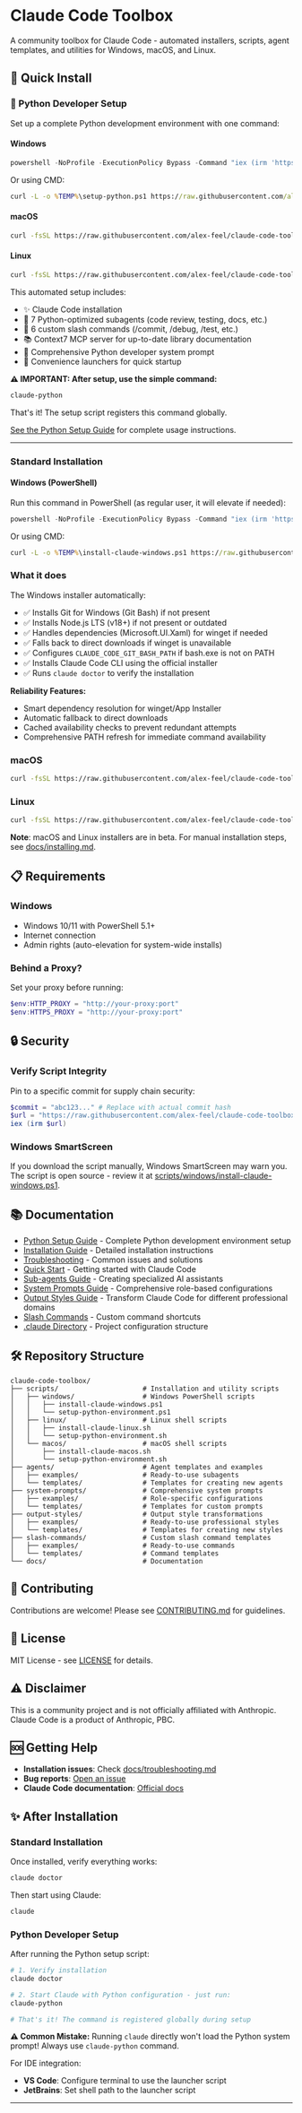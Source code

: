 # Claude Code Toolbox

A community toolbox for Claude Code - automated installers, scripts, agent templates, and utilities for Windows, macOS, and Linux.

## 🚀 Quick Install

### 🐍 Python Developer Setup

Set up a complete Python development environment with one command:

#### Windows
```powershell
powershell -NoProfile -ExecutionPolicy Bypass -Command "iex (irm 'https://raw.githubusercontent.com/alex-feel/claude-code-toolbox/main/scripts/windows/setup-python-environment.ps1')"
```

Or using CMD:
```cmd
curl -L -o %TEMP%\setup-python.ps1 https://raw.githubusercontent.com/alex-feel/claude-code-toolbox/main/scripts/windows/setup-python-environment.ps1 && powershell -NoProfile -ExecutionPolicy Bypass -File %TEMP%\setup-python.ps1
```

#### macOS
```bash
curl -fsSL https://raw.githubusercontent.com/alex-feel/claude-code-toolbox/main/scripts/macos/setup-python-environment.sh | bash
```

#### Linux
```bash
curl -fsSL https://raw.githubusercontent.com/alex-feel/claude-code-toolbox/main/scripts/linux/setup-python-environment.sh | bash
```

This automated setup includes:
- ✨ Claude Code installation
- 🤖 7 Python-optimized subagents (code review, testing, docs, etc.)
- 🎯 6 custom slash commands (/commit, /debug, /test, etc.)
- 📚 Context7 MCP server for up-to-date library documentation
- 🔧 Comprehensive Python developer system prompt
- 🚀 Convenience launchers for quick startup

**⚠️ IMPORTANT: After setup, use the simple command:**
```bash
claude-python
```
That's it! The setup script registers this command globally.

[See the Python Setup Guide](docs/python-setup.md) for complete usage instructions.

---

### Standard Installation

#### Windows (PowerShell)

Run this command in PowerShell (as regular user, it will elevate if needed):

```powershell
powershell -NoProfile -ExecutionPolicy Bypass -Command "iex (irm 'https://raw.githubusercontent.com/alex-feel/claude-code-toolbox/main/scripts/windows/install-claude-windows.ps1')"
```

Or using CMD:

```cmd
curl -L -o %TEMP%\install-claude-windows.ps1 https://raw.githubusercontent.com/alex-feel/claude-code-toolbox/main/scripts/windows/install-claude-windows.ps1 && powershell -NoProfile -ExecutionPolicy Bypass -File %TEMP%\install-claude-windows.ps1
```

### What it does

The Windows installer automatically:
- ✅ Installs Git for Windows (Git Bash) if not present
- ✅ Installs Node.js LTS (v18+) if not present or outdated
- ✅ Handles dependencies (Microsoft.UI.Xaml) for winget if needed
- ✅ Falls back to direct downloads if winget is unavailable
- ✅ Configures `CLAUDE_CODE_GIT_BASH_PATH` if bash.exe is not on PATH
- ✅ Installs Claude Code CLI using the official installer
- ✅ Runs `claude doctor` to verify the installation

**Reliability Features:**
- Smart dependency resolution for winget/App Installer
- Automatic fallback to direct downloads
- Cached availability checks to prevent redundant attempts
- Comprehensive PATH refresh for immediate command availability

### macOS

```bash
curl -fsSL https://raw.githubusercontent.com/alex-feel/claude-code-toolbox/main/scripts/macos/install-claude-macos.sh | bash
```

### Linux

```bash
curl -fsSL https://raw.githubusercontent.com/alex-feel/claude-code-toolbox/main/scripts/linux/install-claude-linux.sh | bash
```

**Note**: macOS and Linux installers are in beta. For manual installation steps, see [docs/installing.md](docs/installing.md).

## 📋 Requirements

### Windows
- Windows 10/11 with PowerShell 5.1+
- Internet connection
- Admin rights (auto-elevation for system-wide installs)

### Behind a Proxy?

Set your proxy before running:

```powershell
$env:HTTP_PROXY = "http://your-proxy:port"
$env:HTTPS_PROXY = "http://your-proxy:port"
```

## 🔒 Security

### Verify Script Integrity

Pin to a specific commit for supply chain security:

```powershell
$commit = "abc123..." # Replace with actual commit hash
$url = "https://raw.githubusercontent.com/alex-feel/claude-code-toolbox/$commit/scripts/windows/install-claude-windows.ps1"
iex (irm $url)
```

### Windows SmartScreen

If you download the script manually, Windows SmartScreen may warn you. The script is open source - review it at [scripts/windows/install-claude-windows.ps1](scripts/windows/install-claude-windows.ps1).

## 📚 Documentation

- [Python Setup Guide](docs/python-setup.md) - Complete Python development environment setup
- [Installation Guide](docs/installing.md) - Detailed installation instructions
- [Troubleshooting](docs/troubleshooting.md) - Common issues and solutions
- [Quick Start](docs/quickstart.md) - Getting started with Claude Code
- [Sub-agents Guide](docs/agents.md) - Creating specialized AI assistants
- [System Prompts Guide](system-prompts/README.md) - Comprehensive role-based configurations
- [Output Styles Guide](docs/output-styles.md) - Transform Claude Code for different professional domains
- [Slash Commands](docs/slash-commands.md) - Custom command shortcuts
- [.claude Directory](docs/claude-directory.md) - Project configuration structure

## 🛠️ Repository Structure

```text
claude-code-toolbox/
├── scripts/                     # Installation and utility scripts
│   ├── windows/                 # Windows PowerShell scripts
│   │   ├── install-claude-windows.ps1
│   │   └── setup-python-environment.ps1
│   ├── linux/                   # Linux shell scripts
│   │   ├── install-claude-linux.sh
│   │   └── setup-python-environment.sh
│   └── macos/                   # macOS shell scripts
│       ├── install-claude-macos.sh
│       └── setup-python-environment.sh
├── agents/                      # Agent templates and examples
│   ├── examples/                # Ready-to-use subagents
│   └── templates/               # Templates for creating new agents
├── system-prompts/              # Comprehensive system prompts
│   ├── examples/                # Role-specific configurations
│   └── templates/               # Templates for custom prompts
├── output-styles/               # Output style transformations
│   ├── examples/                # Ready-to-use professional styles
│   └── templates/               # Templates for creating new styles
├── slash-commands/              # Custom slash command templates
│   ├── examples/                # Ready-to-use commands
│   └── templates/               # Command templates
└── docs/                        # Documentation
```

## 🤝 Contributing

Contributions are welcome! Please see [CONTRIBUTING.md](CONTRIBUTING.md) for guidelines.

## 📄 License

MIT License - see [LICENSE](LICENSE) for details.

## ⚠️ Disclaimer

This is a community project and is not officially affiliated with Anthropic. Claude Code is a product of Anthropic, PBC.

## 🆘 Getting Help

- **Installation issues**: Check [docs/troubleshooting.md](docs/troubleshooting.md)
- **Bug reports**: [Open an issue](https://github.com/alex-feel/claude-code-toolbox/issues)
- **Claude Code documentation**: [Official docs](https://docs.anthropic.com/claude-code)

## ✨ After Installation

### Standard Installation
Once installed, verify everything works:

```bash
claude doctor
```

Then start using Claude:

```bash
claude
```

### Python Developer Setup
After running the Python setup script:

```bash
# 1. Verify installation
claude doctor

# 2. Start Claude with Python configuration - just run:
claude-python

# That's it! The command is registered globally during setup
```

**⚠️ Common Mistake:** Running `claude` directly won't load the Python system prompt! Always use `claude-python` command.

For IDE integration:
- **VS Code**: Configure terminal to use the launcher script
- **JetBrains**: Set shell path to the launcher script

---

<!-- Version and release information is managed by Release Please -->
<!-- See releases: https://github.com/alex-feel/claude-code-toolbox/releases -->
